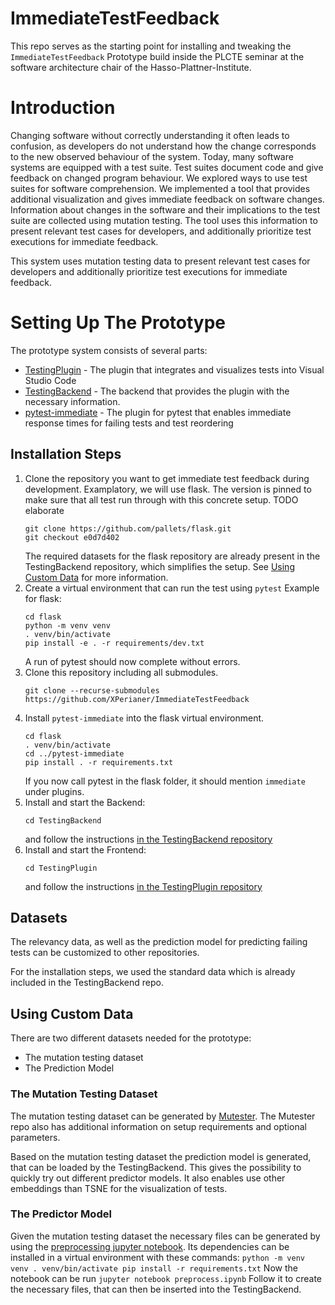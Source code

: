 # ImmediateTestFeedback

This repo serves as the starting point for installing and
tweaking the `ImmediateTestFeedback` Prototype build inside
the PLCTE seminar at the software architecture chair of the Hasso-Plattner-Institute.

# Introduction
Changing software without correctly understanding it often leads to confusion, as developers do not understand how the change corresponds to the new observed behaviour of the system.
Today, many software systems are equipped with a test suite.
Test suites document code and give feedback on changed program behaviour.
We explored ways to use test suites for software comprehension. We implemented a tool that provides additional visualization and gives immediate feedback on software changes.
Information about changes in the software and their implications to the test suite are collected using mutation testing. The tool uses this information to present relevant test cases for developers, and additionally prioritize test executions for immediate feedback.

This system uses mutation testing data to present relevant test cases for developers and additionally prioritize test executions for immediate feedback.

# Setting Up The Prototype
The prototype system consists of several parts:
* [TestingPlugin](https://github.com/XPerianer/TestingPlugin) - The plugin that integrates and visualizes tests into Visual Studio Code
* [TestingBackend](https://github.com/XPerianer/TestingBackend) - The backend that provides the plugin with the necessary information.
* [pytest-immediate](https://github.com/XPerianer/pytest-immediate/) - The plugin for pytest that enables immediate response times for failing tests and test reordering

## Installation Steps
1.  Clone the repository you want to get immediate test feedback during development.
    Examplatory, we will use flask. The version is pinned to make sure that all test run through with this concrete setup. TODO elaborate
    ```
    git clone https://github.com/pallets/flask.git
    git checkout e0d7d402
    ```
    The required datasets for the flask repository are already present in the TestingBackend repository, which simplifies the setup. See [Using Custom Data](https://github.com/XPerianer/ImmediateTestFeedback#Using-Custom-Data) for more information.
1.  Create a virtual environment that can run the test using `pytest`
    Example for flask:
    ```
    cd flask
    python -m venv venv
    . venv/bin/activate
    pip install -e . -r requirements/dev.txt 
    ```
    A run of pytest should now complete without errors.
1. Clone this repository including all submodules.
    ```
    git clone --recurse-submodules https://github.com/XPerianer/ImmediateTestFeedback
    ```
1.  Install `pytest-immediate` into the flask virtual environment.
    ```
    cd flask
    . venv/bin/activate
    cd ../pytest-immediate
    pip install . -r requirements.txt
    ```
    If you now call pytest in the flask folder, it should mention `immediate` under plugins.
1.  Install and start the Backend:
    ```
    cd TestingBackend
    ```
    and follow the instructions [in the TestingBackend repository](https://github.com/XPerianer/TestingBackend)
1.  Install and start the Frontend:
    ```
    cd TestingPlugin
    ```
    and follow the instructions [in the TestingPlugin repository](https://github.com/XPerianer/TestingPlugin)

## Datasets
The relevancy data, as well as the prediction model for predicting failing tests can be customized to other repositories.

For the installation steps, we used the standard data which is already included in the TestingBackend repo.

## Using Custom Data
There are two different datasets needed for the prototype:
*   The mutation testing dataset
*   The Prediction Model

### The Mutation Testing Dataset
The mutation testing dataset can be generated by [Mutester](https://github.com/XPerianer/Mutester). The Mutester repo also has additional information on setup requirements and optional parameters.

Based on the mutation testing dataset the prediction model is generated, that can be loaded by the TestingBackend.
This gives the possibility to quickly try out different predictor models.
It also enables use other embeddings than TSNE for the visualization of tests.


### The Predictor Model
Given the mutation testing dataset the necessary files can be generated by using the [preprocessing jupyter notebook](preprocessing.ipynb).
Its dependencies can be installed in a virtual environment with these commands:
    ```
    python -m venv venv
    . venv/bin/activate
    pip install -r requirements.txt
    ```
Now the notebook can be run
    ```
    jupyter notebook preprocess.ipynb
    ```
Follow it to create the necessary files, that can then be inserted into the TestingBackend.

